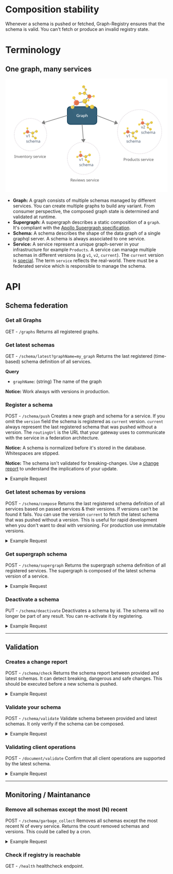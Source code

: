 # Composition stability

Whenever a schema is pushed or fetched, Graph-Registry ensures that the schema is valid. You can't fetch or produce an invalid registry state.

# Terminology

## One graph, many services

<div align="center">
  <img src="terminology.png" alt="graphql-registry" width="600" />
</div>

- **Graph:** A graph consists of multiple schemas managed by different services. You can create multiple graphs to build any variant. From consumer perspective, the composed graph state is determined and validated at runtime.
- **Supergraph:** A supergraph describes a static composition of a `graph`. It's compliant with the [Apollo Supergraph specification](https://specs.apollo.dev/join/v0.1/).
- **Schema:** A schema describes the shape of the data graph of a single graphql server. A schema is always associated to one service.
- **Service:** A service represent a unique graph-server in your infrastructure for example `Products`. A service can manage multiple schemas in different versions (e.g `v1`, `v2`, `current`). The `current` version is [special](#register-a-schema). The term `service` reflects the real-world. There must be a federated service which is responsible to manage the schema.

# API

## Schema federation

### Get all Graphs

GET - `/graphs` Returns all registered graphs.

### Get latest schemas

GET - `/schema/latest?graphName=my_graph` Returns the last registered (time-based) schema definition of all services.

**Query**

- `graphName`: (string) The name of the graph

**Notice:** Work always with versions in production.

### Register a schema

POST - `/schema/push` Creates a new graph and schema for a service. If you omit the `version` field the schema is registered as `current` version. `current` always represent the last registered schema that was pushed without a version. The `routingUrl` is the URL that your gateway uses to communicate with the service in a federation architecture.

**Notice:** A schema is normalized before it's stored in the database. Whitespaces are stipped.

**Notice:** The schema isn't validated for breaking-changes. Use a [change report](#creates-a-change-report) to understand the implications of your update.

<details>
<summary>Example Request</summary>
<p>

```jsonc
{
  "typeDefs": "type Query { hello: String }",
  "graphName": "my_graph",
  "serviceName": "foo",
  "version": "1", // optional, uses "current" by default
  "routingUrl": "http://products-graphql.svc.cluster.local:4001/graphql"
}
```

</p>
</details>

### Get latest schemas by versions

POST - `/schema/compose` Returns the last registered schema definition of all services based on passed services & their versions. If versions can't be found it fails. You can use the version `current` to fetch the latest schema that was pushed without a version. This is useful for rapid development when you don't want to deal with versioning. For production use immutable versions.

<details>
<summary>Example Request</summary>
<p>

```jsonc
{
  "graphName": "my_graph",
  "services": [{ "name": "foo", "version": "1" }]
}
```

</p>
</details>

### Get supergraph schema

POST - `/schema/supergraph` Returns the supergraph schema definition of all registered services. The supergraph is composed of the latest schema version of a service.

<details>
<summary>Example Request</summary>
<p>

```jsonc
{
  "graphName": "my_graph"
}
```

</p>
</details>

### Deactivate a schema

PUT - `/schema/deactivate` Deactivates a schema by id. The schema will no longer be part of any result. You can re-activate it by registering.

<details>
<summary>Example Request</summary>
<p>

```jsonc
{
  "schemaId": "916348424"
}
```

</p>
</details>

---

## Validation

### Creates a change report

POST - `/schema/check` Returns the schema report between provided and latest schemas. It can detect breaking, dangerous and safe changes. This should be executed before a new schema is pushed.

<details>
<summary>Example Request</summary>
<p>

```json
{
  "graphName": "my_graph",
  "typeDefs": "type Query { hello: String }",
  "serviceName": "foo"
}
```

</p>
</details>

### Validate your schema

POST - `/schema/validate` Validate schema between provided and latest schemas. It only verify if the schema can be composed.

<details>
<summary>Example Request</summary>
<p>

```json
{
  "graphName": "my_graph",
  "typeDefs": "type Query { hello: String }",
  "serviceName": "foo"
}
```

</p>
</details>

### Validating client operations

POST - `/document/validate` Confirm that all client operations are supported by the latest schema.

<details>
<summary>Example Request</summary>
<p>

```json
{
  "graphName": "my_graph",
  "documents": ["query { hello }"]
}
```

</p>
</details>

---

## Monitoring / Maintanance

### Remove all schemas except the most (N) recent

POST - `/schema/garbage_collect` Removes all schemas except the most recent N of every service. Returns the count removed schemas and versions. This could be called by a cron.

<details>
<summary>Example Request</summary>
<p>

```jsonc
{
  "num_schemas_keep": 10 // minimum is 10
}
```

</p>
</details>

### Check if registry is reachable

GET - `/health` healthcheck endpoint.

